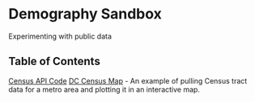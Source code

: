 # Demography Sandbox
Experimenting with public data

## Table of Contents 
[Census API Code](Census%20API%20Blended%20Approach.Rmd)
[DC Census Map](DC_Census_Map.Rmd) - An example of pulling Census tract data for a metro area and plotting it in an interactive map.
